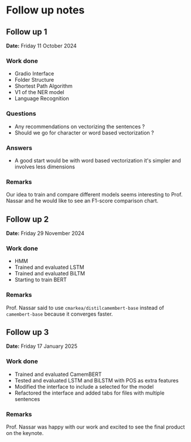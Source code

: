 # Follow up notes

## Follow up 1

**Date:** Friday 11 October 2024

### Work done

- Gradio Interface
- Folder Structure
- Shortest Path Algorithm
- V1 of the NER model
- Language Recognition

### Questions

- Any recommendations on vectorizing the sentences ?
- Should we go for character or word based vectorization ?

### Answers

- A good start would be with word based vectorization it's simpler and involves less dimensions

### Remarks

Our idea to train and compare different models seems interesting to Prof. Nassar and he would like to see an F1-score comparison chart.

## Follow up 2

**Date:** Friday 29 November 2024

### Work done

- HMM
- Trained and evaluated LSTM
- Trained and evaluated BiLTM
- Starting to train BERT

### Remarks

Prof. Nassar said to use `cmarkea/distilcamembert-base` instead of `camembert-base` because it converges faster.

## Follow up 3

**Date:** Friday 17 January 2025

### Work done

- Trained and evaluated CamemBERT
- Tested and evaluated LSTM and BiLSTM with POS as extra features
- Modified the interface to include a selected for the model
- Refactored the interface and added tabs for files with multiple sentences

### Remarks

Prof. Nassar was happy with our work and excited to see the final product on the keynote.
